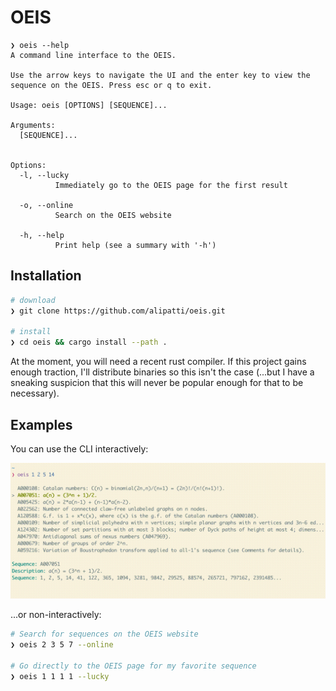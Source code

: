 # OEIS

```text
❯ oeis --help
A command line interface to the OEIS.

Use the arrow keys to navigate the UI and the enter key to view the sequence on the OEIS. Press esc or q to exit.

Usage: oeis [OPTIONS] [SEQUENCE]...

Arguments:
  [SEQUENCE]...


Options:
  -l, --lucky
          Immediately go to the OEIS page for the first result

  -o, --online
          Search on the OEIS website

  -h, --help
          Print help (see a summary with '-h')
```

## Installation

```bash
# download
❯ git clone https://github.com/alipatti/oeis.git

# install
❯ cd oeis && cargo install --path .
```

At the moment, you will need a recent rust compiler. If this project gains enough traction, I'll distribute binaries so this isn't the case (...but I have a sneaking suspicion that this will never be popular enough for that to be necessary).

## Examples

You can use the CLI interactively:

<!--
ffmpeg -i demo.mov -ss 3 -t 4 -loop 0 -vf fps=5 demo.gif
-->

![Interactivity demonstration](demo.gif)

...or non-interactively:

```bash
# Search for sequences on the OEIS website
❯ oeis 2 3 5 7 --online

# Go directly to the OEIS page for my favorite sequence
❯ oeis 1 1 1 1 --lucky
```
